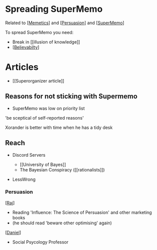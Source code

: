 # Spreading SuperMemo

Related to [[Memetics]] and [[Persuasion]] and [[SuperMemo]]

To spread SuperMemo you need:

- Break in [[illusion of knowledge]]
- [[Believabilty]]

# Articles
- [[Superorganizer article]]

## Reasons for not sticking with Supermemo
- SuperMemo was low on priority list


'be sceptical of self-reported reasons'

Xorander is better with time when he has a tidy desk	



## Reach 
- Discord Servers
	- [[University of Bayes]]
	- The Bayesian Conspiracy ([[rationalists]])

- LessWrong




### Persuasion

[[Raj]]
- Reading 'Influence: The Science of Persuasion' and other marketing books
- (he should read 'beware other optimising' again)

[[Daniel]] 
- Social Psycology Professor

[//begin]: # "Autogenerated link references for markdown compatibility"
[Memetics]: Memetics "Memetics"
[Persuasion]: persuasion "Persuasion"
[SuperMemo]: SuperMemo "SuperMemo"
[Believabilty]: Believabilty "Believability"
[Raj]: Raj "Raj"
[Daniel]: Daniel "Daniel"
[//end]: # "Autogenerated link references"